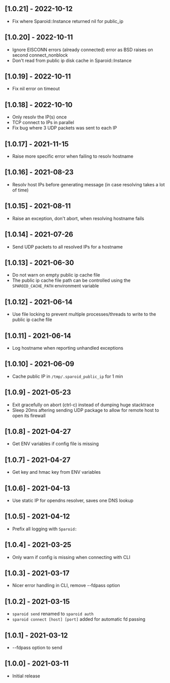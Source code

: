 ## [1.0.21] - 2022-10-12

- Fix where Sparoid::Instance returned nil for public_ip

## [1.0.20] - 2022-10-11

- Ignore EISCONN errors (already connected) error as BSD raises on second connect_nonblock
- Don't read from public ip disk cache in Sparoid::Instance

## [1.0.19] - 2022-10-11

- Fix nil error on timeout

## [1.0.18] - 2022-10-10

- Only resolv the IP(s) once
- TCP connect to IPs in parallel
- Fix bug where 3 UDP packets was sent to each IP

## [1.0.17] - 2021-11-15

- Raise more specific error when failing to resolv hostname

## [1.0.16] - 2021-08-23

- Resolv host IPs before generating message (in case resolving takes a lot of time)

## [1.0.15] - 2021-08-11

- Raise an exception, don't abort, when resolving hostname fails

## [1.0.14] - 2021-07-26

- Send UDP packets to all resolved IPs for a hostname

## [1.0.13] - 2021-06-30

- Do not warn on empty public ip cache file
- The public ip cache file path can be controlled using the `SPAROID_CACHE_PATH` environment variable

## [1.0.12] - 2021-06-14

- Use file locking to prevent multiple processes/threads to write to the public ip cache file

## [1.0.11] - 2021-06-14

- Log hostname when reporting unhandled exceptions

## [1.0.10] - 2021-06-09

- Cache public IP in `/tmp/.sparoid_public_ip` for 1 min

## [1.0.9] - 2021-05-23

- Exit gracefully on abort (ctrl-c) instead of dumping huge stacktrace
- Sleep 20ms aftering sending UDP package to allow for remote host to open its firewall

## [1.0.8] - 2021-04-27

- Get ENV variables if config file is missing

## [1.0.7] - 2021-04-27

- Get key and hmac key from ENV variables

## [1.0.6] - 2021-04-13

- Use static IP for opendns resolver, saves one DNS lookup

## [1.0.5] - 2021-04-12

- Prefix all logging with `Sparoid: `

## [1.0.4] - 2021-03-25

- Only warn if config is missing when connecting with CLI

## [1.0.3] - 2021-03-17

- Nicer error handling in CLI, remove --fdpass option

## [1.0.2] - 2021-03-15

- `sparoid send` renamed to `sparoid auth`
- `sparoid connect [host] [port]` added for automatic fd passing

## [1.0.1] - 2021-03-12

- --fdpass option to send

## [1.0.0] - 2021-03-11

- Initial release
